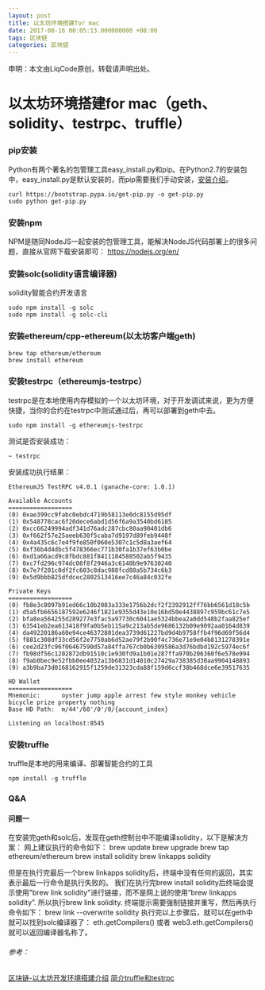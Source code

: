 ```yaml
---
layout: post
title: 以太坊环境搭建for mac
date: 2017-08-16 00:05:13.000000000 +08:00
tags: 区块链
categories: 区块链
---
```

申明：本文由LiqCode原创，转载请声明出处。


# 以太坊环境搭建for mac（geth、solidity、testrpc、truffle）


### pip安装
Python有两个著名的包管理工具easy_install.py和pip。在Python2.7的安装包中，easy_install.py是默认安装的，而pip需要我们手动安装，[安装介绍](https://pip.pypa.io/en/latest/installing/#id7)。

```
curl https://bootstrap.pypa.io/get-pip.py -o get-pip.py
sudo python get-pip.py
```

### 安装npm
NPM是随同NodeJS一起安装的包管理工具，能解决NodeJS代码部署上的很多问题，直接从官网下载安装即可：
https://nodejs.org/en/

### 安装solc(solidity语言编译器)
solidity智能合约开发语言

```
sudo npm install -g solc
sudo npm install -g solc-cli
```

### 安装ethereum/cpp-ethereum(以太坊客户端geth)
```
brew tap ethereum/ethereum
brew install ethereum
```

### 安装testrpc（ethereumjs-testrpc）
testrpc是在本地使用内存模拟的一个以太坊环境，对于开发调试来说，更为方便快捷，当你的合约在testrpc中测试通过后，再可以部署到geth中去。

```
sudo npm install -g ethereumjs-testrpc
```
测试是否安装成功：
```
~ testrpc 
```
安装成功执行结果：

``` 
EthereumJS TestRPC v4.0.1 (ganache-core: 1.0.1)

Available Accounts
==================
(0) 0xae399cc9fabc0ebdc4719b58113e0dc8155d95df
(1) 0x548778cac6f20dece6abd1d56f6a9a3540bd6185
(2) 0xcc66249994adf341d76adc287cbc80aa90401db6
(3) 0xf662f57e25aeeb630f5caba7d9197d89feb9448f
(4) 0x4a435c6c7e4f9fe850f060e5307c1c5d8a3aef64
(5) 0xf36b4d4dbc5f478366ec771b30fa1b37ef63b0be
(6) 0xd1a66acd9c8fbdc881f8411184588502ab5f9435
(7) 0xc7fd296c974dc08f8f2946a3c6140b9e97630240
(8) 0x7e7f201c0df2fc603c8dac988fcd88a5b734c6b3
(9) 0x5d9bbb825dfdcec2802513416ee7c46a84c032fe

Private Keys
==================
(0) fb8e3c8097b91ed66c10b2083a333e1756b2dcf2f2392912ff76bb6561d18c5b
(1) d5a5fb6656187592e6246f1821e9355d43e10e16bd50e4438897c959bc61c7e5
(2) bfa8ea564255d289277e3fac5a97730c6041ae5324bbea2a0dd548b2faa825ef
(3) 63541eb2ea613418f9fa0b5eb115a9c213ab5de9686132b09e9092aa0164d839
(4) da49220186a60e94ce46372801dea3739d61227bd9d4b9758ffb4f96d69f56d4
(5) f881c308df33cd56f2e7750ab6d52ae79f2b90f4c736e71e9e04b8131278391e
(6) cee2d23fc96f06467590d57a84ffa767cb0b6309586a3d76bdbd192c5974ec6f
(7) fb98df56c1202872db91510c1e930fd9a1b01e287ffa970b206360f6e578e994
(8) f9ab0bec9e52fbb0ee4032a13b6831d14010c27429a738385d30aa9904148893
(9) a3b9ba73d0168162915f1259de31323cda88f159d6ccf38b468dce6e39517635

HD Wallet
==================
Mnemonic:      oyster jump apple arrest few style monkey vehicle bicycle prize property nothing
Base HD Path:  m/44'/60'/0'/0/{account_index}

Listening on localhost:8545
```

### 安装truffle
 truffle是本地的用来编译、部署智能合约的工具

```
npm install -g truffle
```

### Q&A

#### 问题一
在安装完geth和solc后，发现在geth控制台中不能编译solidity，以下是解决方案：
网上建议执行的命令如下：
brew update
brew upgrade
brew tap ethereum/ethereum
brew install solidity
brew linkapps solidity 

但是在执行完最后一个brew linkapps solidity后，终端中没有任何的返回，其实表示最后一行命令是执行失败的。
我们在执行完brew install solidity后终端会提示使用"brew link solidity"进行链接，而不是网上说的使用“brew linkapps solidity”. 
所以执行brew link solidity.   终端提示需要强制链接并重写，然后再执行命令如下：
brew link --overwrite solidity
执行完以上步骤后，就可以在geth中就可以找到solc编译器了：
eth.getCompilers()
或者
web3.eth.getCompilers()
就可以返回编译器名称了。



###### 参考：
[区块链-以太坊开发环境搭建介绍](http://blog.csdn.net/chenyufeng1991/article/details/53454228)
[简介truffle和testrpc](http://blog.csdn.net/wo541075754/article/details/53155578)

